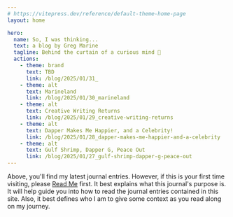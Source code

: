 ```yaml
---
# https://vitepress.dev/reference/default-theme-home-page
layout: home

hero:
  name: So, I was thinking...
  text: a blog by Greg Marine
  tagline: Behind the curtain of a curious mind 🤔
  actions:
    - theme: brand
      text: TBD
      link: /blog/2025/01/31_
    - theme: alt
      text: Marineland
      link: /blog/2025/01/30_marineland
    - theme: alt
      text: Creative Writing Returns
      link: /blog/2025/01/29_creative-writing-returns
    - theme: alt
      text: Dapper Makes Me Happier, and a Celebrity!
      link: /blog/2025/01/28_dapper-makes-me-happier-and-a-celebrity
    - theme: alt
      text: Gulf Shrimp, Dapper G, Peace Out
      link: /blog/2025/01/27_gulf-shrimp-dapper-g-peace-out
---
```


Above, you'll find my latest journal entries. However, if this is your first time visiting, please [Read Me](read-me) first. It best explains what this journal's purpose is. It will help guide you into how to read the journal entries contained in this site. Also, it best defines who I am to give some context as you read along on my journey.